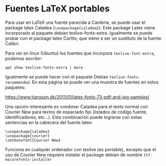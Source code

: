 # Fuentes LaTeX portables 

Para usar en LaTeX una fuente parecida a Cambria, se puede usar 
el package latex Caladea (`\usepackage{caladea}`).  Este package Latex 
viene incorporado al paquete debian texlive-fonts-extra. Igualmente se 
puede probar con el package latex Carlito, que viene a ser un sustituto de la fuente Calibri. 

Para ver en linux (Ubuntu) los fuentes que incorpora `texlive-font-extra`, podemos escribir:

 `apt show texlive-fonts-extra | more`

Igualmente se puede hacer con el paquete Debian `texlive-fonts-recommended`. 
En esta página se puede ver una muestra de fuentes en estos paquetes:

https://www.tjansson.dk/2011/01/latex-fonts-73-pdf-and-jpg-samples/ 

Una opción interesante es combinar Caladea para el texto normal con Courier New 
para textos de espaciado fijo (listados de código fuente, identificadores, etc...). Esta combinación puede lograrse con estas sentencias en la cabecera del fuente latex:

    \usepackage{caladea}
    \usepackage{courier}
    \setmonofont{Courier New}

Funciona en cualquier ordenador con texlive (es portable), excepto que el uso 
de Courier New requiere instalar el package debian de nombre `ttf-mscorefonts-installer`
